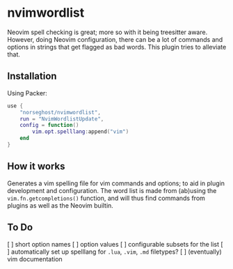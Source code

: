 # nvimwordlist

Neovim spell checking is great; more so with it being treesitter aware.
However, doing Neovim configuration, there can be a lot of commands and options in strings that get flagged as bad words.
This plugin tries to alleviate that.

## Installation

Using Packer:

```lua
use {
    "norseghost/nvimwordlist",
    run = "NvimWordlistUpdate",
    config = function()
        vim.opt.spelllang:append("vim")
    end
}
```

## How it works

Generates a vim spelling file for vim commands and options; to aid in plugin development and configuration.
The word list is made from (ab)using the `vim.fn.getcompletions()` function, and will thus find commands from plugins as well as the Neovim builtin.

## To Do

[ ] short option names
[ ] option values
[ ] configurable subsets for the list
[ ] automatically set up spelllang for `.lua`, `.vim`, `.md` filetypes?
[ ] (eventually) vim documentation
